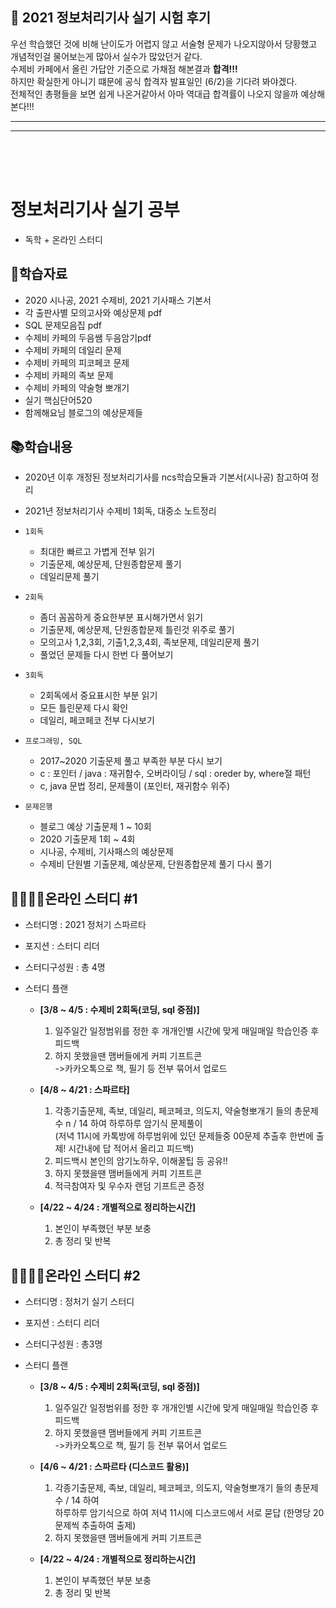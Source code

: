 ## 📌 2021 정보처리기사 실기 시험 후기
우선 학습했던 것에 비해 난이도가 어렵지 않고 서술형 문제가 나오지않아서 당황했고<br>
개념적인걸 물어보는게 많아서 실수가 많았던거 같다.<br>
수제비 카페에서 올린 가답안 기준으로 가채점 해본결과 **합격!!!**<br>
하지만 확실한게 아니기 떄문에 공식 합격자 발표일인 (6/2)을 기다려 봐야겠다.<br>
전체적인 총평들을 보면 쉽게 나온거같아서 아마 역대급 합격률이 나오지 않을까 예상해본다!!!<hr><hr><br><br><br>



# 정보처리기사 실기 공부
- 독학 + 온라인 스터디

## 📜학습자료
- 2020 시나공, 2021 수제비, 2021 기사패스 기본서
- 각 출판사별 모의고사와 예상문제 pdf
- SQL 문제모음집 pdf
- 수제비 카페의 두음쌤 두음암기pdf
- 수제비 카페의 데일리 문제 
- 수제비 카페의 피코페코 문제
- 수제비 카페의 족보 문제
- 수제비 카페의 약술형 뽀개기
- 실기 핵심단어520 
- 함께해요님 블로그의 예상문제들

## 📚학습내용
- 2020년 이후 개정된 정보처리기사를 ncs학습모듈과 기본서(시나공) 참고하여 정리<br>
- 2021년 정보처리기사 수제비 1회독, 대중소 노트정리
- `1회독`
    - 최대한 빠르고 가볍게 전부 읽기
    - 기출문제, 예상문제, 단원종합문제 풀기
    - 데일리문제 풀기

- `2회독`
    - 좀더 꼼꼼하게 중요한부분 표시해가면서 읽기
    - 기출문제, 예상문제, 단원종합문제 틀린것 위주로 풀기
    - 모의고사 1,2,3회, 기출1,2,3,4회, 족보문제, 데일리문제 풀기
    - 풀었던 문제들 다시 한번 다 풀어보기

- `3회독`
    - 2회독에서 중요표시한 부분 읽기
    - 모든 틀린문제 다시 확인
    - 데일리, 페코페코 전부 다시보기

- `프로그래밍, SQL`
    - 2017~2020 기출문제 풀고 부족한 부분 다시 보기
    - c : 포인터 / java : 재귀함수, 오버라이딩 / sql : oreder by, where절 패턴
    - c, java 문법 정리, 문제풀이 (포인터, 재귀함수 위주)

- `문제은행`
    - 블로그 예상 기출문제 1 ~ 10회 
    - 2020 기출문제 1회 ~ 4회
    - 시나공, 수제비, 기사패스의 예상문제
    - 수제비 단원별 기출문제, 예상문제, 단원종합문제 풀기 다시 풀기<br>


## 👨‍👨‍👧‍👧온라인 스터디 #1
- 스터디명 : 2021 정처기 스파르타<br>
- 포지션 : 스터디 리더
- 스터디구성원 : 총 4명
- 스터디 플랜
    
    - <b>[3/8 ~ 4/5 : 수제비 2회독(코딩, sql 중점)]</b><br>
         1. 일주일간 일정범위를 정한 후 개개인별 시간에 맞게 매일매일 학습인증 후 피드백<br>
         2. 하지 못했을땐 맴버들에게 커피 기프트콘<br>
         ->카카오톡으로 책, 필기 등 전부 묶어서 업로드

     - <b>[4/8 ~ 4/21 : 스파르타]</b> <br>
         1. 각종기출문제, 족보, 데일리, 페코페코, 의도지, 약술형뽀개기 들의 총문제수 n / 14  하여 하루하루 암기식 문제풀이 <br>
         (저녁 11시에 카톡방에 하루범위에 있던 문제들중 00문제 추출후 한번에 출제! 시간내에 답 적어서 올리고 피드백)<br>
         2. 피드백시 본인의 암기노하우, 이해꿀팁 등 공유!!<br>
         3. 하지 못했을땐 맴버들에게 커피 기프트콘<br>
         4. 적극참여자 및 우수자 랜덤 기프트콘 증정<br>

     - <b>[4/22 ~ 4/24 : 개별적으로 정리하는시간]</b><br>
         1. 본인이 부족했던 부분 보충<br>
         2. 총 정리 및 반복 <br>

## 👨‍👨‍👧‍👧온라인 스터디 #2
- 스터디명 : 정처기 실기 스터디
- 포지션 : 스터디 리더
- 스터디구성원 : 총3명
- 스터디 플랜
     
     - <b>[3/8 ~ 4/5 : 수제비 2회독(코딩, sql 중점)]</b><br>
        1. 일주일간 일정범위를 정한 후 개개인별 시간에 맞게 매일매일 학습인증 후 피드백<br>
        2. 하지 못했을땐 맴버들에게 커피 기프트콘<br>
         ->카카오톡으로 책, 필기 등 전부 묶어서 업로드

     - <b>[4/6 ~ 4/21 : 스파르타 (디스코드 활용)]</b><br>
         1. 각종기출문제, 족보, 데일리, 페코페코, 의도지, 약술형뽀개기 들의 총문제수 / 14  하여<br>
            하루하루 암기식으로 하여 저녁 11시에 디스코드에서 서로 묻답
            (한명당 20문제씩 추출하여 출제)<br>
         2. 하지 못했을땐 맴버들에게 커피 기프트콘

     - <b>[4/22 ~ 4/24 : 개별적으로 정리하는시간]</b><br>
         1. 본인이 부족했던 부분 보충<br>
         2. 총 정리 및 반복
